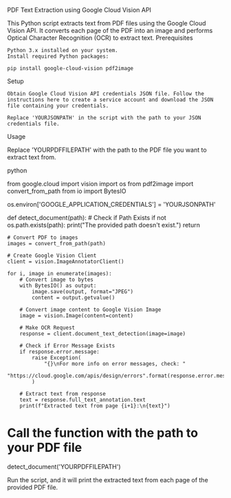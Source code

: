 PDF Text Extraction using Google Cloud Vision API

This Python script extracts text from PDF files using the Google Cloud Vision API. It converts each page of the PDF into an image and performs Optical Character Recognition (OCR) to extract text.
Prerequisites

    Python 3.x installed on your system.
    Install required Python packages:

    pip install google-cloud-vision pdf2image

Setup

    Obtain Google Cloud Vision API credentials JSON file. Follow the instructions here to create a service account and download the JSON file containing your credentials.

    Replace 'YOURJSONPATH' in the script with the path to your JSON credentials file.

Usage

Replace 'YOURPDFFILEPATH' with the path to the PDF file you want to extract text from.

python

from google.cloud import vision
import os
from pdf2image import convert_from_path
from io import BytesIO

os.environ['GOOGLE_APPLICATION_CREDENTIALS'] = 'YOURJSONPATH'

def detect_document(path):
    # Check if Path Exists
    if not os.path.exists(path):
        print("The provided path doesn't exist.")
        return

    # Convert PDF to images
    images = convert_from_path(path)

    # Create Google Vision Client
    client = vision.ImageAnnotatorClient()

    for i, image in enumerate(images):
        # Convert image to bytes
        with BytesIO() as output:
            image.save(output, format="JPEG")
            content = output.getvalue()

        # Convert image content to Google Vision Image
        image = vision.Image(content=content)

        # Make OCR Request
        response = client.document_text_detection(image=image)

        # Check if Error Message Exists
        if response.error.message:
            raise Exception(
                "{}\nFor more info on error messages, check: "
                "https://cloud.google.com/apis/design/errors".format(response.error.message)
            )

        # Extract text from response
        text = response.full_text_annotation.text
        print(f"Extracted text from page {i+1}:\n{text}")

# Call the function with the path to your PDF file
detect_document('YOURPDFFILEPATH')

Run the script, and it will print the extracted text from each page of the provided PDF file.
